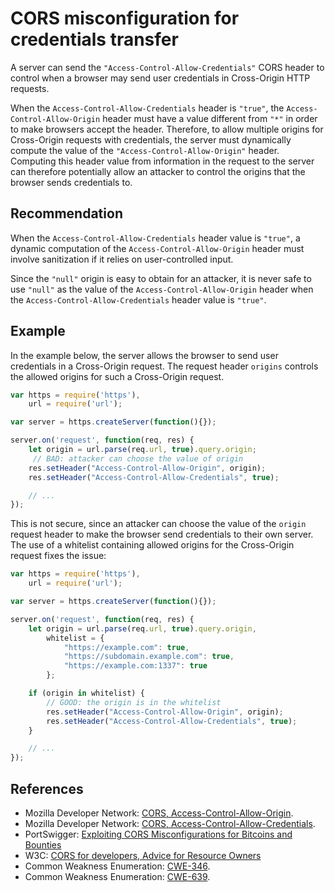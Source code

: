 # CORS misconfiguration for credentials transfer
A server can send the `"Access-Control-Allow-Credentials"` CORS header to control when a browser may send user credentials in Cross-Origin HTTP requests.

When the `Access-Control-Allow-Credentials` header is `"true"`, the `Access-Control-Allow-Origin` header must have a value different from `"*"` in order to make browsers accept the header. Therefore, to allow multiple origins for Cross-Origin requests with credentials, the server must dynamically compute the value of the `"Access-Control-Allow-Origin"` header. Computing this header value from information in the request to the server can therefore potentially allow an attacker to control the origins that the browser sends credentials to.


## Recommendation
When the `Access-Control-Allow-Credentials` header value is `"true"`, a dynamic computation of the `Access-Control-Allow-Origin` header must involve sanitization if it relies on user-controlled input.

Since the `"null"` origin is easy to obtain for an attacker, it is never safe to use `"null"` as the value of the `Access-Control-Allow-Origin` header when the `Access-Control-Allow-Credentials` header value is `"true"`.


## Example
In the example below, the server allows the browser to send user credentials in a Cross-Origin request. The request header `origins` controls the allowed origins for such a Cross-Origin request.


```javascript
var https = require('https'),
    url = require('url');

var server = https.createServer(function(){});

server.on('request', function(req, res) {
    let origin = url.parse(req.url, true).query.origin;
     // BAD: attacker can choose the value of origin
    res.setHeader("Access-Control-Allow-Origin", origin);
    res.setHeader("Access-Control-Allow-Credentials", true);

    // ...
});

```
This is not secure, since an attacker can choose the value of the `origin` request header to make the browser send credentials to their own server. The use of a whitelist containing allowed origins for the Cross-Origin request fixes the issue:


```javascript
var https = require('https'),
    url = require('url');

var server = https.createServer(function(){});

server.on('request', function(req, res) {
    let origin = url.parse(req.url, true).query.origin,
        whitelist = {
            "https://example.com": true,
            "https://subdomain.example.com": true,
            "https://example.com:1337": true
        };

    if (origin in whitelist) {
        // GOOD: the origin is in the whitelist
        res.setHeader("Access-Control-Allow-Origin", origin);
        res.setHeader("Access-Control-Allow-Credentials", true);
    }

    // ...
});

```

## References
* Mozilla Developer Network: [CORS, Access-Control-Allow-Origin](https://developer.mozilla.org/en-US/docs/Web/HTTP/Headers/Access-Control-Allow-Origin).
* Mozilla Developer Network: [CORS, Access-Control-Allow-Credentials](https://developer.mozilla.org/en-US/docs/Web/HTTP/Headers/Access-Control-Allow-Credentials).
* PortSwigger: [Exploiting CORS Misconfigurations for Bitcoins and Bounties](http://blog.portswigger.net/2016/10/exploiting-cors-misconfigurations-for.html)
* W3C: [CORS for developers, Advice for Resource Owners](https://w3c.github.io/webappsec-cors-for-developers/#resources)
* Common Weakness Enumeration: [CWE-346](https://cwe.mitre.org/data/definitions/346.html).
* Common Weakness Enumeration: [CWE-639](https://cwe.mitre.org/data/definitions/639.html).
